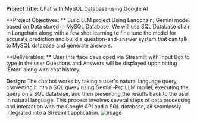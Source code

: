 **Project Title:**
Chat with MySQL Database using Google AI


**Project Objectives: **
Build LLM project Using Langchain, Gemini model based on Data stored in MySQL Database. 
We will use SQL Database chain in Langchain along with a few shot learning to fine tune the model for accurate prediction and build a question-and-answer system that can talk to MySQL database and generate answers.


**Deliverables: **
User Interface developed via Streamlit with Input Box to type in the user Questions and Answers will be displayed upon hitting ‘Enter’ along with chat history. 

**Design:**
The chatbot works by taking a user's natural language query, converting it into a SQL query using Gemini-Pro LLM model, executing the query on a SQL database, and then presenting the results back to the user in natural language. This process involves several steps of data processing and interaction with the Google API and a SQL database, all seamlessly integrated into a Streamlit application.
![image](https://github.com/SindhukPillai/MyGenAIProjects/assets/118899986/0790693e-d3c6-465f-ae6a-b2b11da685ed)

